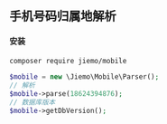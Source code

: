 ## 手机号码归属地解析

#### 安装


```bash
composer require jiemo/mobile

```

```php
$mobile = new \Jiemo\Mobile\Parser();
// 解析
$mobile->parse(18624394876);
// 数据库版本
$mobile->getDbVersion();
```
